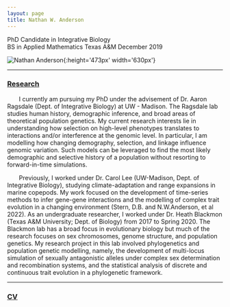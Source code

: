 ```yaml
---
layout: page
title: Nathan W. Anderson
---
```

PhD Candidate in Integrative Biology <br>
BS in Applied Mathematics Texas A&M December 2019 

![Nathan Anderson](pic.jpg){:height='473px' width='630px'}
<hr color = '#fff'>

### [Research](http://nw-anderson.github.io/nw-anderson_research.github.io/)

&nbsp;&nbsp;&nbsp;&nbsp;&nbsp;&nbsp; I currently am pursuing my PhD under the advisement of Dr. Aaron Ragsdale (Dept. of Integrative Biology) at UW - Madison. The Ragsdale lab studies human history, demographic inference, and broad areas of theoretical population genetics. My current research interests lie in understanding how selection on high-level phenotypes translates to interactions and/or interference at the genomic level. In particular, I am modelling how changing demography, selection, and linkage influence genomic variation. Such models can be leveraged to find the most likely demographic and selective history of a population without resorting to forward-in-time simulations.

&nbsp;&nbsp;&nbsp;&nbsp;&nbsp;&nbsp; Previously, I worked under Dr. Carol Lee (UW-Madison, Dept. of Integrative Biology), studying climate-adaptation and range expansions in marine copepods. My work focused on the development of time-series methods to infer gene-gene interactions and the modelling of complex trait evolution in a changing environment (Stern, D.B. and N.W.Anderson, et al 2022). As an undergraduate researcher, I worked under Dr. Heath Blackmon (Texas A&M University; Dept. of Biology) from 2017 to Spring 2020. The Blackmon lab has a broad focus in evolutionary biology but much of the research focuses on sex chromosomes, genome structure, and population genetics. My research project in this lab involved phylogenetics and population genetic modelling, namely, the development of multi-locus simulation of sexually antagonistic alleles under complex sex determination and recombination systems, and the statistical analysis of discrete and continuous trait evolution in a phylogenetic framework.

<hr color = '#fff'>

### [CV](https://docs.google.com/document/d/1x__x_N1p2K2cdQtj4fG9xxhNSBCTvy_BpAZppW_HBHY/edit?usp=sharing)


